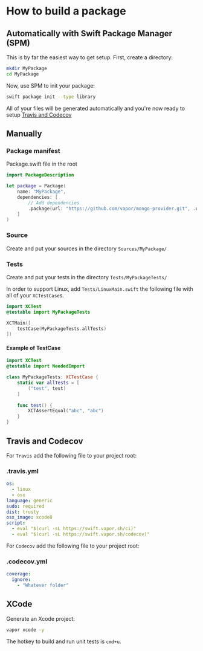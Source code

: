 # How to build a package

## Automatically with Swift Package Manager (SPM)
This is by far the easiest way to get setup. First, create a directory:
```bash
mkdir MyPackage
cd MyPackage
```

Now, use SPM to init your package:
```bash
swift package init --type library
```

All of your files will be generated automatically and you're now ready to setup [Travis and Codecov](#travis-and-codecov)

## Manually

### Package manifest
Package.swift file in the root
```swift
import PackageDescription

let package = Package(
    name: "MyPackage",
    dependencies: [
        // Add dependencies
        .package(url: "https://github.com/vapor/mongo-provider.git", .upToNextMajor(from: 2)),                      
    ]
)
```

### Source
Create and put your sources in the directory
`Sources/MyPackage/`

### Tests

Create and put your tests in the directory
`Tests/MyPackageTests/`

In order to support Linux, add `Tests/LinuxMain.swift` the following file with all of your `XCTestCase`s.
```swift
import XCTest
@testable import MyPackageTests

XCTMain([
    testCase(MyPackageTests.allTests)
])

```

#### Example of TestCase

```swift
import XCTest
@testable import NeededImport

class MyPackageTests: XCTestCase {
    static var allTests = [
        ("test", test)
    ]
    
    func test() {
        XCTAssertEqual("abc", "abc")
    }
}
```

## Travis and Codecov
For `Travis` add the following file to your project root:

### .travis.yml
```yml
os:
  - linux
  - osx
language: generic
sudo: required
dist: trusty
osx_image: xcode8
script:
  - eval "$(curl -sL https://swift.vapor.sh/ci)"
  - eval "$(curl -sL https://swift.vapor.sh/codecov)"
```

For `Codecov` add the following file to your project root:

### .codecov.yml
```yml
coverage:
  ignore:
    - "Whatever folder"

```

## XCode
Generate an Xcode project:
```bash
vapor xcode -y
```
The hotkey to build and run unit tests is `cmd+u`.
